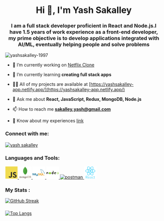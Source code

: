 <h1 align="center">Hi 👋, I'm Yash Sakalley</h1>
<h3 align="center">I am a full stack developer proficient in React and Node.js.I have 1.5 years of work experience as a front-end developer, my prime objective is to develop applications integrated with AI/ML, eventually helping people and solve problems</h3>

<p align="left"> <img src="https://komarev.com/ghpvc/?username=yashsakalley-1997&label=Profile%20views&color=0e75b6&style=flat" alt="yashsakalley-1997" /> </p>

- 🔭 I’m currently working on [Netflix Clone](https://github.com/yashsakalley-1997/netflix-clone)

- 🌱 I’m currently learning **creating full stack apps**

- 👨‍💻 All of my projects are available at [https://yashsakalley-app.netlify.app/](https://yashsakalley-app.netlify.app/)

- 💬 Ask me about **React, JavaScript, Redux, MongoDB, Node.js**

- 📫 How to reach me **sakalley.yash@gmail.com**

- 📄 Know about my experiences [link](https://drive.google.com/file/d/1WvH1Q5qu6t_ZCRke3_lAKBoLNizIJSV2/view?usp=drive_link)

<h3 align="left">Connect with me:</h3>
<p align="left">
<a href="https://www.linkedin.com/in/yash-sakalley-9b8b58137/" target="blank"><img align="center" src="https://raw.githubusercontent.com/rahuldkjain/github-profile-readme-generator/master/src/images/icons/Social/linked-in-alt.svg" alt="yash sakalley" height="30" width="40" /></a>
</p>

<h3 align="left">Languages and Tools:</h3>
<p align="left"> <a href="https://developer.mozilla.org/en-US/docs/Web/JavaScript" target="_blank" rel="noreferrer"> <img src="https://raw.githubusercontent.com/devicons/devicon/master/icons/javascript/javascript-original.svg" alt="javascript" width="40" height="40"/> </a> <a href="https://www.mongodb.com/" target="_blank" rel="noreferrer"> <img src="https://raw.githubusercontent.com/devicons/devicon/master/icons/mongodb/mongodb-original-wordmark.svg" alt="mongodb" width="40" height="40"/> </a> <a href="https://www.mysql.com/" target="_blank" rel="noreferrer"> <img src="https://raw.githubusercontent.com/devicons/devicon/master/icons/mysql/mysql-original-wordmark.svg" alt="mysql" width="40" height="40"/> </a> <a href="https://nodejs.org" target="_blank" rel="noreferrer"> <img src="https://raw.githubusercontent.com/devicons/devicon/master/icons/nodejs/nodejs-original-wordmark.svg" alt="nodejs" width="40" height="40"/> </a> <a href="https://postman.com" target="_blank" rel="noreferrer"> <img src="https://www.vectorlogo.zone/logos/getpostman/getpostman-icon.svg" alt="postman" width="40" height="40"/> </a> <a href="https://reactjs.org/" target="_blank" rel="noreferrer"> <img src="https://raw.githubusercontent.com/devicons/devicon/master/icons/react/react-original-wordmark.svg" alt="react" width="40" height="40"/> </a> </p>


### My Stats :
 [![GitHub Streak](https://github-readme-streak-stats.herokuapp.com?user=yashsakalley-1997&theme=dark)](https://git.io/streak-stats)

###
[![Top Langs](https://github-readme-stats.vercel.app/api/top-langs/?username=yashsakalley-1997&layout=compact&theme=vision-friendly-dark)](https://github.com/anuraghazra/github-readme-stats)
